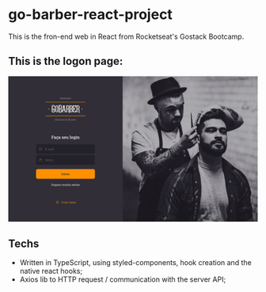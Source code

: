 # go-barber-react-project

This is the fron-end web in React from Rocketseat's Gostack Bootcamp. 

## This is the logon page:
![GoBarber Logon Page](https://github.com/andrekubotsu/go-barber-react-project/blob/main/Logon.png)

## Techs

- Written in TypeScript, using styled-components, hook creation and the native react hooks;
- Axios lib to HTTP request / communication with the server API;
